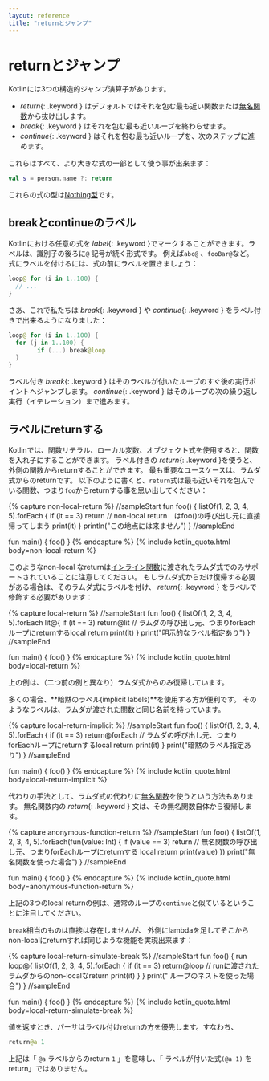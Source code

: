 ```yaml
---
layout: reference
title: "returnとジャンプ"
---
```


# returnとジャンプ

<!--original
# Returns and Jumps
-->

Kotlinには3つの構造的ジャンプ演算子があります。

<!--original
Kotlin has three structural jump operators
-->

* *return*{: .keyword } はデフォルトではそれを包む最も近い関数または[無名関数](lambdas.html#無名関数)から抜け出します。
* *break*{: .keyword } はそれを包む最も近いループを終わらせます。
* *continue*{: .keyword } はそれを包む最も近いループを、次のステップに進めます。

<!--original
* *return*{: .keyword }. By default returns from the nearest enclosing function or [anonymous function](lambdas.html#anonymous-functions).
* *break*{: .keyword }. Terminates the nearest enclosing loop.
* *continue*{: .keyword }. Proceeds to the next step of the nearest enclosing loop.
-->

これらはすべて、より大きな式の一部として使う事が出来ます：

```kotlin
val s = person.name ?: return
```

これらの式の型は[Nothing型](exceptions.md#nothing型)です。


## breakとcontinueのラベル

<!--original
## Break and Continue Labels
-->

Kotlinにおける任意の式を *label*{: .keyword }でマークすることができます。ラベルは、識別子の後ろに`@` 記号が続く形式です。
例えば`abc@` 、`fooBar@`など。
式にラベルを付けるには、式の前にラベルを置きましょう：

<!--original
Any expression in Kotlin may be marked with a _label_.
Labels have the form of an identifier followed by the `@` sign, such as `abc@` or `fooBar@`.
To label an expression, just add a label in front of it.
-->

``` kotlin
loop@ for (i in 1..100) {
  // ...
}
```

<!--original
``` kotlin
loop@ for (i in 1..100) {
  // ...
}
```
-->

さあ、これで私たちは *break*{: .keyword } や *continue*{: .keyword } をラベル付きで出来るようになりました：

<!--original
Now, we can qualify a *break*{: .keyword } or a *continue*{: .keyword } with a label:
-->

``` kotlin
loop@ for (i in 1..100) {
  for (j in 1..100) {
        if (...) break@loop
  }
}
```

<!--original
``` kotlin
loop@ for (i in 1..100) {
    for (j in 1..100) {
        if (...) break@loop
    }
}
```
-->

ラベル付き *break*{: .keyword }  はそのラベルが付いたループのすぐ後の実行ポイントへジャンプします。
*continue*{: .keyword } はそのループの次の繰り返し実行（イテレーション）まで進みます。

<!--original
A *break*{: .keyword } qualified with a label jumps to the execution point right after the loop marked with that label.
A *continue*{: .keyword } proceeds to the next iteration of that loop.

-->

## ラベルにreturnする

<!--original
## Return at Labels
-->

Kotlinでは、関数リテラル、ローカル変数、オブジェクト式を使用すると、関数を入れ子にすることができます。
ラベル付きの *return*{: .keyword }を使うと、外側の関数からreturnすることができます。
最も重要なユースケースは、ラムダ式からのreturnです。
以下のように書くと、`return`式は最も近いそれを包んでいる関数、つまり`foo`からreturnする事を思い出してください：

{% capture non-local-return %}
//sampleStart
fun foo() {
    listOf(1, 2, 3, 4, 5).forEach {
        if (it == 3) return // non-local return　はfoo()の呼び出し元に直接帰ってしまう
        print(it)
    }
    println("この地点には来ません")
}
//sampleEnd

fun main() {
    foo()
}
{% endcapture %}
{% include kotlin_quote.html body=non-local-return %}

このようなnon-local なreturnは[インライン関数](inline-functions.md)に渡されたラムダ式でのみサポートされていることに注意してください。
もしラムダ式からだけ復帰する必要がある場合は、そのラムダ式にラベルを付け、 *return*{: .keyword } をラベルで修飾する必要があります：

<!--original
Note that such non-local returns are supported only for lambda expressions passed to [inline functions](inline-functions.md).
To return from a lambda expression, label it and qualify the `return`:
-->

{% capture local-return %}
//sampleStart
fun foo() {
    listOf(1, 2, 3, 4, 5).forEach lit@{
        if (it == 3) return@lit // ラムダの呼び出し元、つまりforEachループにreturnするlocal return
        print(it)
    }
    print("明示的なラベル指定あり")
}
//sampleEnd

fun main() {
    foo()
}
{% endcapture %}
{% include kotlin_quote.html body=local-return %}

上の例は、（二つ前の例と異なり）ラムダ式からのみ復帰しています。

多くの場合、**暗黙のラベル(implicit labels)**を使用する方が便利です。
そのようなラベルは、ラムダが渡された関数と同じ名前を持っています。

<!--original
Now, it returns only from the lambda expression. Oftentimes it is more convenient to use implicits labels:
such a label has the same name as the function to which the lambda is passed.
-->

{% capture local-return-implicit %}
//sampleStart
fun foo() {
    listOf(1, 2, 3, 4, 5).forEach {
        if (it == 3) return@forEach // ラムダの呼び出し元、つまりforEachループにreturnするlocal return
        print(it)
    }
    print("暗黙のラベル指定あり")
}
//sampleEnd

fun main() {
    foo()
}
{% endcapture %}
{% include kotlin_quote.html body=local-return-implicit %}

<!--original
``` kotlin
fun foo() {
  ints.forEach {
    if (it == 0) return@forEach
    print(it)
  }
}
```
-->

代わりの手法として、ラムダ式の代わりに[無名関数](lambdas.md#無名関数)を使うという方法もあります。
無名関数内の *return*{: .keyword } 文は、その無名関数自体から復帰します。

<!--original
Alternatively, we can replace the lambda expression with an [anonymous function](lambdas.html#anonymous-functions).
A *return*{: .keyword } statement in an anomymous function will return from the anonymous function itself.
-->

{% capture anonymous-function-return %}
//sampleStart
fun foo() {
    listOf(1, 2, 3, 4, 5).forEach(fun(value: Int) {
        if (value == 3) return  // 無名関数の呼び出し元、つまりforEachループにreturnする local return
        print(value)
    })
    print("無名関数を使った場合")
}
//sampleEnd

fun main() {
    foo()
}
{% endcapture %}
{% include kotlin_quote.html body=anonymous-function-return %}

上記の3つのlocal returnの例は、通常のループの`continue`と似ているということに注目してください。

`break`相当のものは直接は存在しませんが、
外側にlambdaを足してそこからnon-localにreturnすれば同じような機能を実現出来ます：

{% capture local-return-simulate-break %}
//sampleStart
fun foo() {
    run loop@{
        listOf(1, 2, 3, 4, 5).forEach {
            if (it == 3) return@loop // runに渡されたラムダからのnon-localなreturn
            print(it)
        }
    }
    print(" ループのネストを使った場合")
}
//sampleEnd

fun main() {
    foo()
}
{% endcapture %}
{% include kotlin_quote.html body=local-return-simulate-break %}


値を返すとき、パーサはラベル付けreturnの方を優先します。すなわち、

<!--original
When returning a value, the parser gives preference to the qualified return, i.e.
-->

``` kotlin
return@a 1
```

<!--original
``` kotlin
return@a 1
```
-->

上記は「 `@a` ラベルからのreturn `1` 」を意味し、「 ラベルが付いた式`(@a 1)` をreturn」ではありません。

<!--original
means "return `1` at label `@a`" and not "return a labeled expression `(@a 1)`".
-->